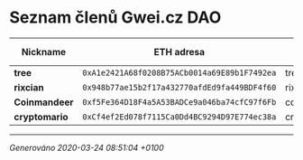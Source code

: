 # Seznam členů Gwei.cz DAO

Nickname | ETH adresa | Discord | Pozván členem | Členem od
---      | ---        | ---     | ---           | --- 
**tree**  | `0xA1e2421A68f0208B75ACb0014a69E89b1F7492ea`  | tree#7466  | -  | - 
**rixcian**  | `0x948b77ae15b2f17a432770afdEd9fa449BDF4f60`  | rixcian#4383  | -  | - 
**Coinmandeer**  | `0xf5Fe364D18F4a5A53BADCe9a046ba74cfC97f6Fb`  | coinmandeer#9287  | -  | - 
**cryptomario**  | `0xCf4ef2Ed078f7115Ca0Dd4BC9294D97E774ec38a`  | cryptomario#0917  | -  | - 



----
*Generováno 2020-03-24 08:51:04 +0100*